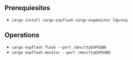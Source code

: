 ## Prerequiesites

- `cargo install cargo-espflash cargo-espmonitor ldproxy`


## Operations

- `cargo espflash flash --port /dev/ttyESPUSB0`
- `cargo espflash monitor --port /dev/ttyESPUSB0`